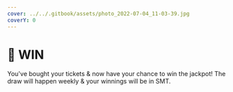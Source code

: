 ```yaml
---
cover: ../../.gitbook/assets/photo_2022-07-04_11-03-39.jpg
coverY: 0
---
```


# 🔵 WIN

You've bought your tickets & now have your chance to win the jackpot! The draw will happen weekly & your winnings will be in SMT.
